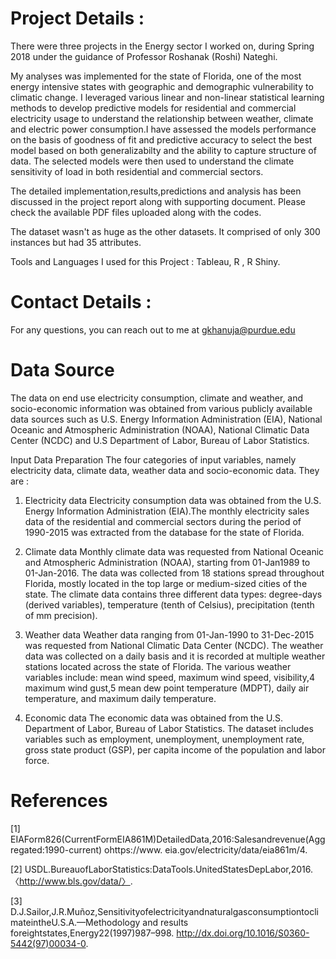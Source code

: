 # Project Details :

There were three projects in the Energy sector I worked on, during Spring 2018 under the guidance of Professor 
Roshanak (Roshi) Nateghi.

My analyses was implemented for the state of Florida, one of the most energy intensive states with geographic and demographic vulnerability to climatic change. I leveraged various linear and  non-linear statistical learning methods to develop predictive models for residential and commercial electricity usage to understand the relationship between weather, climate and electric power consumption.I have assessed the models performance on the basis of goodness of fit and predictive accuracy to select the best model based on both generalizabilty and the ability to capture structure of data. The selected models were then used to understand the climate sensitivity of load in both residential and commercial sectors. 

The detailed implementation,results,predictions and analysis has been discussed in the project report along with supporting document. Please check the available PDF files uploaded along with the codes. 

The dataset wasn't as huge as the other datasets. It comprised of only 300 instances but had 35 attributes. 

Tools and Languages I used for this Project : Tableau, R , R Shiny. 

# Contact Details :
For any questions, you can reach out to me at gkhanuja@purdue.edu





# Data Source
The data on end use electricity consumption, climate and weather, and socio-economic information was obtained from various publicly available data sources such as U.S. Energy Information Administration (EIA), National Oceanic and Atmospheric Administration (NOAA), National Climatic Data Center (NCDC) and U.S Department of Labor, Bureau of Labor Statistics. 

Input Data Preparation
The four categories of input variables, namely electricity data, climate data, weather data and socio-economic data. They are :

1. Electricity data
Electricity consumption data was obtained from the U.S. Energy Information Administration (EIA).The monthly electricity sales data of the residential and commercial sectors during the period of 1990-2015 was extracted from the database for the state of Florida.

2. Climate data
Monthly climate data was requested from National Oceanic and Atmospheric Administration (NOAA), starting from 01-Jan1989 to 01-Jan-2016. The data was collected from 18 stations spread throughout Florida, mostly located in the top large or medium-sized cities of the state. The climate data contains three different data types: degree-days (derived variables), temperature (tenth of Celsius), precipitation (tenth of mm precision).

3. Weather data
Weather data ranging from 01-Jan-1990 to 31-Dec-2015 was requested from National Climatic Data Center (NCDC). The weather data was collected on a daily basis and it is recorded at multiple weather stations located across the state of Florida. The various weather variables include: mean wind speed, maximum wind speed, visibility,4 maximum wind gust,5 mean dew point temperature (MDPT), daily air temperature, and maximum daily temperature. 

4. Economic data
The economic data was obtained from the U.S. Department of Labor, Bureau of Labor Statistics. The dataset includes variables
such as employment, unemployment, unemployment rate, gross state product (GSP), per capita income of the population and labor force.



# References

[1] EIAForm826(CurrentFormEIA861M)DetailedData,2016:Salesandrevenue(Aggregated:1990-current) ohttps://www.
eia.gov/electricity/data/eia861m/4.

[2] USDL.BureauofLaborStatistics:DataTools.UnitedStatesDepLabor,2016. 〈http://www.bls.gov/data/〉.

[3] D.J.Sailor,J.R.Muñoz,SensitivityofelectricityandnaturalgasconsumptiontoclimateintheU.S.A.—Methodology and
results foreightstates,Energy22(1997)987–998. http://dx.doi.org/10.1016/S0360-5442(97)00034-0.
